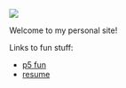 
![](./assets/smooth_face_zoom.gif)

Welcome to my personal site!

Links to fun stuff:
* [p5 fun](./p5_fun/index.html)
* [resume](./assets/websafe_resume.pdf)
